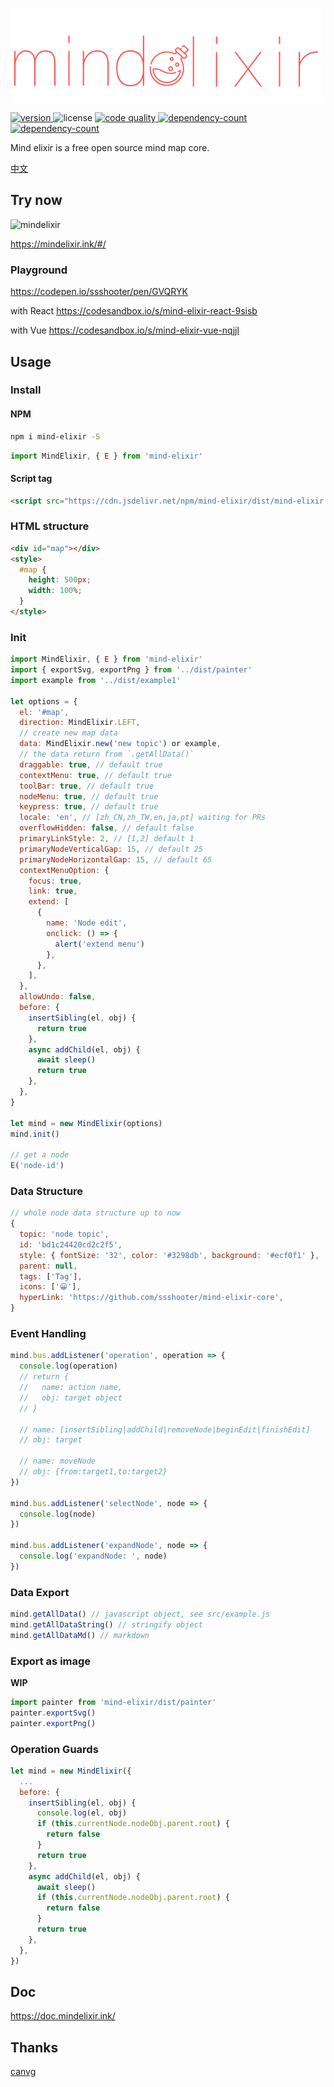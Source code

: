 ![mindelixir logo](https://raw.githubusercontent.com/ssshooter/mind-elixir-core/master/logo.png)

<p>
  <a href="https://www.npmjs.com/package/mind-elixir">
    <img src="https://img.shields.io/npm/v/mind-elixir" alt="version">
  </a>
  <img src="https://img.shields.io/npm/l/mind-elixir" alt="license">
  <a href="https://app.codacy.com/gh/ssshooter/mind-elixir-core?utm_source=github.com&utm_medium=referral&utm_content=ssshooter/mind-elixir-core&utm_campaign=Badge_Grade_Settings">
    <img src="https://api.codacy.com/project/badge/Grade/09fadec5bf094886b30cea6aabf3a88b" alt="code quality">
  </a>
  <a href="https://bundlephobia.com/result?p=mind-elixir">
    <img src="https://badgen.net/bundlephobia/dependency-count/mind-elixir" alt="dependency-count">
  </a>
  <a href="https://packagephobia.com/result?p=mind-elixir">
    <img src="https://packagephobia.com/badge?p=mind-elixir" alt="dependency-count">
  </a>
</p>

Mind elixir is a free open source mind map core.

[中文](https://github.com/ssshooter/mind-elixir-core/blob/master/readme.cn.md)

## Try now

![mindelixir](https://raw.githubusercontent.com/ssshooter/mind-elixir-core/master/screenshot.png)

https://mindelixir.ink/#/

### Playground

https://codepen.io/ssshooter/pen/GVQRYK

with React https://codesandbox.io/s/mind-elixir-react-9sisb

with Vue https://codesandbox.io/s/mind-elixir-vue-nqjjl

## Usage

### Install

#### NPM

```bash
npm i mind-elixir -S
```

```javascript
import MindElixir, { E } from 'mind-elixir'
```

#### Script tag

```html
<script src="https://cdn.jsdelivr.net/npm/mind-elixir/dist/mind-elixir.js"></script>
```

### HTML structure

```html
<div id="map"></div>
<style>
  #map {
    height: 500px;
    width: 100%;
  }
</style>
```

### Init

```javascript
import MindElixir, { E } from 'mind-elixir'
import { exportSvg, exportPng } from '../dist/painter'
import example from '../dist/example1'

let options = {
  el: '#map',
  direction: MindElixir.LEFT,
  // create new map data
  data: MindElixir.new('new topic') or example,
  // the data return from `.getAllData()`
  draggable: true, // default true
  contextMenu: true, // default true
  toolBar: true, // default true
  nodeMenu: true, // default true
  keypress: true, // default true
  locale: 'en', // [zh_CN,zh_TW,en,ja,pt] waiting for PRs
  overflowHidden: false, // default false
  primaryLinkStyle: 2, // [1,2] default 1
  primaryNodeVerticalGap: 15, // default 25
  primaryNodeHorizontalGap: 15, // default 65
  contextMenuOption: {
    focus: true,
    link: true,
    extend: [
      {
        name: 'Node edit',
        onclick: () => {
          alert('extend menu')
        },
      },
    ],
  },
  allowUndo: false,
  before: {
    insertSibling(el, obj) {
      return true
    },
    async addChild(el, obj) {
      await sleep()
      return true
    },
  },
}

let mind = new MindElixir(options)
mind.init()

// get a node
E('node-id')

```

### Data Structure

```javascript
// whole node data structure up to now
{
  topic: 'node topic',
  id: 'bd1c24420cd2c2f5',
  style: { fontSize: '32', color: '#3298db', background: '#ecf0f1' },
  parent: null,
  tags: ['Tag'],
  icons: ['😀'],
  hyperLink: 'https://github.com/ssshooter/mind-elixir-core',
}
```

### Event Handling

```javascript
mind.bus.addListener('operation', operation => {
  console.log(operation)
  // return {
  //   name: action name,
  //   obj: target object
  // }

  // name: [insertSibling|addChild|removeNode|beginEdit|finishEdit]
  // obj: target

  // name: moveNode
  // obj: {from:target1,to:target2}
})

mind.bus.addListener('selectNode', node => {
  console.log(node)
})

mind.bus.addListener('expandNode', node => {
  console.log('expandNode: ', node)
})
```

### Data Export

```javascript
mind.getAllData() // javascript object, see src/example.js
mind.getAllDataString() // stringify object
mind.getAllDataMd() // markdown
```

### Export as image

**WIP**

```javascript
import painter from 'mind-elixir/dist/painter'
painter.exportSvg()
painter.exportPng()
```

### Operation Guards

```javascript
let mind = new MindElixir({
  ...
  before: {
    insertSibling(el, obj) {
      console.log(el, obj)
      if (this.currentNode.nodeObj.parent.root) {
        return false
      }
      return true
    },
    async addChild(el, obj) {
      await sleep()
      if (this.currentNode.nodeObj.parent.root) {
        return false
      }
      return true
    },
  },
})
```

## Doc

https://doc.mindelixir.ink/

## Thanks

[canvg](https://github.com/canvg/canvg)